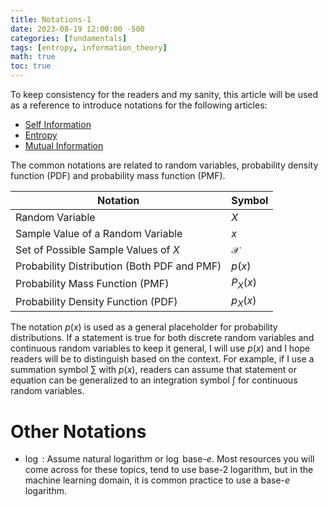 ```yaml
---
title: Notations-1
date: 2023-08-19 12:00:00 -500
categories: [fundamentals]
tags: [entropy, information_theory]
math: true
toc: true
---
```

To keep consistency for the readers and my sanity, this article will be used as a reference to introduce notations for the following articles:

- [Self Information](https://dibalokechanda.github.io/posts/self-information-blog/)
- [Entropy](https://dibalokechanda.github.io/posts/entropy-blog/)
- [Mutual Information](https://dibalokechanda.github.io/posts/mutual-information-blog/)

The common notations are related to random variables, probability density function (PDF) and probability mass function (PMF).

| Notation                                    | Symbol        |
|---------------------------------------------|---------------|
| Random Variable                             | $X$           |
| Sample Value of a Random Variable           | $x$           |
| Set of Possible Sample Values of $X$        | $\mathcal{X}$ |
| Probability Distribution (Both PDF and PMF) | $p(x)$        |
| Probability Mass Function (PMF)             | $P_{X}(x)$    |
| Probability Density Function (PDF)          | $p_{X}(x)$    |


The notation $p(x)$  is used as a general placeholder for probability distributions. If a statement is true for both discrete random variables and continuous random variables to keep it general, I will use $p(x)$ and I hope readers will be to distinguish based on the context. For example, if I use a summation symbol $\sum$ with $p(x)$, readers can assume that statement or equation can be generalized to an integration symbol $\int$ for continuous random variables.  

# Other Notations

- $\log$ : Assume natural logarithm or  $\log$ base-$e$. Most resources you will come across for these topics, tend to use base-$2$ logarithm, but in the machine learning domain, it is common practice to use a base-$e$ logarithm.